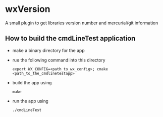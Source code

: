 wxVersion
=========

A small plugin to get libraries version number and mercurial/git information


How to build the cmdLineTest application
----------------------------------------

 - make a binary directory for the app
 - rue the following command into this directory

    ```console
    export WX_CONFIG=<path_to_wx_config>; cmake <path_to_the_cmdlinetestapp>
    ```

- build the app using

    ```console
    make
    ```
- run the app using 

    ```console
    ./cmdLineTest
    ```
